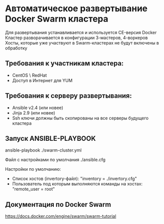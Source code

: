 # Автоматическое развертывание Docker Swarm кластера
Для развертывания устанавливается и используется CE-версия Docker
Кластер разворачивается в конфигурации 3-мастеров, 4-воркеров
Хосты, которые уже участвуют в Swarm-кластерах не будут включены в обработку

## Требования к участникам кластера:
* CentOS \ RedHat
* Доступ в Интернет для YUM

## Требования к серверу развертывания:
* Ansible v2.4 (или новее)
* Jinja 2.9 (или новее)
* Ssh ключи должны быть скопированы на все серверы будущего кластера

## Запуск ANSIBLE-PLAYBOOK

ansible-playbook ./swarm-cluster.yml

Файл с настройками по умолчания
./ansible.cfg

Настройки по умолчанию:
* Список хостов (invertory-файл): "inventory = ./invertory.cfg" 
* Пользователь под которым выполняются команды на хостах: "remote_user = root"

## Документация по Docker Swarm
https://docs.docker.com/engine/swarm/swarm-tutorial
